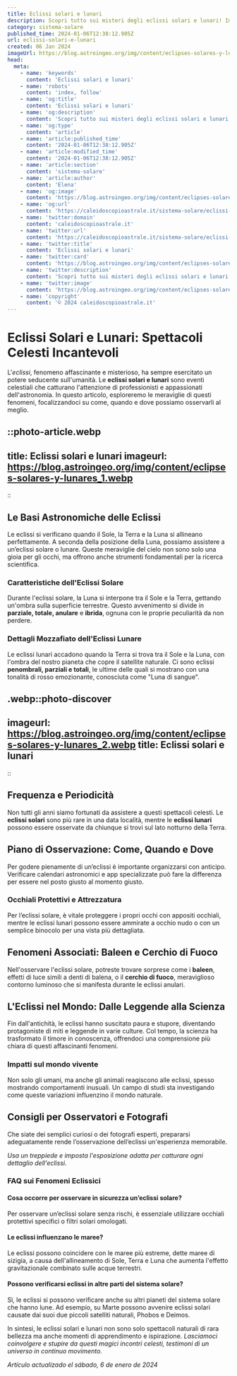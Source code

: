 ```yaml
---
title: Eclissi solari e lunari
description: Scopri tutto sui misteri degli eclissi solari e lunari! Impara perché avvengono e come osservarli in sicurezza. Non perdere questevento celeste!
category: sistema-solare
published_time: 2024-01-06T12:38:12.905Z
url: eclissi-solari-e-lunari
created: 06 Jan 2024
imageUrl: https://blog.astroingeo.org/img/content/eclipses-solares-y-lunares_1.webp
head:
  meta:
    - name: 'keywords'
      content: 'Eclissi solari e lunari'
    - name: 'robots'
      content: 'index, follow'
    - name: 'og:title'
      content: 'Eclissi solari e lunari'
    - name: 'og:description'
      content: 'Scopri tutto sui misteri degli eclissi solari e lunari! Impara perché avvengono e come osservarli in sicurezza. Non perdere questevento celeste!'
    - name: 'og:type'
      content: 'article'
    - name: 'article:published_time'
      content: '2024-01-06T12:38:12.905Z'
    - name: 'article:modified_time'
      content: '2024-01-06T12:38:12.905Z'
    - name: 'article:section'
      content: 'sistema-solare'
    - name: 'article:author'
      content: 'Elena'
    - name: 'og:image'
      content: 'https://blog.astroingeo.org/img/content/eclipses-solares-y-lunares_1.webp'
    - name: 'og:url'
      content: 'https://caleidoscopioastrale.it/sistema-solare/eclissi-solari-e-lunari'
    - name: 'twitter:domain'
      content: 'caleidoscopioastrale.it'
    - name: 'twitter:url'
      content: 'https://caleidoscopioastrale.it/sistema-solare/eclissi-solari-e-lunari'
    - name: 'twitter:title'
      content: 'Eclissi solari e lunari'
    - name: 'twitter:card'
      content: 'https://blog.astroingeo.org/img/content/eclipses-solares-y-lunares_1.webp'
    - name: 'twitter:description'
      content: 'Scopri tutto sui misteri degli eclissi solari e lunari! Impara perché avvengono e come osservarli in sicurezza. Non perdere questevento celeste!'
    - name: 'twitter:image'
      content: 'https://blog.astroingeo.org/img/content/eclipses-solares-y-lunares_1.webp'
    - name: 'copyright'
      content: '© 2024 caleidoscopioastrale.it'
---
```

# **Eclissi Solari e Lunari: Spettacoli Celesti Incantevoli**

L'*eclissi*, fenomeno affascinante e misterioso, ha sempre esercitato un potere seducente sull'umanità. Le **eclissi solari e lunari** sono eventi celestiali che catturano l'attenzione di professionisti e appassionati dell'astronomia. In questo articolo, esploreremo le meraviglie di questi fenomeni, focalizzandoci su come, quando e dove possiamo osservarli al meglio.

::photo-article.webp
---
title: Eclissi solari e lunari
imageurl: https://blog.astroingeo.org/img/content/eclipses-solares-y-lunares_1.webp
---
::

## Le Basi Astronomiche delle Eclissi

Le eclissi si verificano quando il Sole, la Terra e la Luna si allineano perfettamente. A seconda della posizione della Luna, possiamo assistere a un’eclissi solare o lunare. Queste meraviglie del cielo non sono solo una gioia per gli occhi, ma offrono anche strumenti fondamentali per la ricerca scientifica.

### **Caratteristiche dell'Eclissi Solare**

Durante l'eclissi solare, la Luna si interpone tra il Sole e la Terra, gettando un'ombra sulla superficie terrestre. Questo avvenimento si divide in **parziale, totale, anulare** e **ibrida**, ognuna con le proprie peculiarità da non perdere.

### Dettagli Mozzafiato dell'Eclissi Lunare

Le eclissi lunari accadono quando la Terra si trova tra il Sole e la Luna, con l'ombra del nostro pianeta che copre il satellite naturale. Ci sono eclissi **penombrali, parziali e totali**, le ultime delle quali si mostrano con una tonalità di rosso emozionante, conosciuta come "Luna di sangue".

.webp::photo-discover
---
imageurl: https://blog.astroingeo.org/img/content/eclipses-solares-y-lunares_2.webp
title: Eclissi solari e lunari
---
::

## Frequenza e Periodicità

Non tutti gli anni siamo fortunati da assistere a questi spettacoli celesti. Le **eclissi solari** sono più rare in una data località, mentre le **eclissi lunari** possono essere osservate da chiunque si trovi sul lato notturno della Terra.

## **Piano di Osservazione: Come, Quando e Dove**

Per godere pienamente di un’eclissi è importante organizzarsi con anticipo. Verificare calendari astronomici e app specializzate può fare la differenza per essere nel posto giusto al momento giusto.

### **Occhiali Protettivi e Attrezzatura**

Per l’eclissi solare, è vitale proteggere i propri occhi con appositi occhiali, mentre le eclissi lunari possono essere ammirate a occhio nudo o con un semplice binocolo per una vista più dettagliata.

## Fenomeni Associati: Baleen e Cerchio di Fuoco

Nell'osservare l'eclissi solare, potreste trovare sorprese come i **baleen**, effetti di luce simili a denti di balena, o il **cerchio di fuoco**, meraviglioso contorno luminoso che si manifesta durante le eclissi anulari.

## **L'Eclissi nel Mondo: Dalle Leggende alla Scienza**

Fin dall'antichità, le eclissi hanno suscitato paura e stupore, diventando protagoniste di miti e leggende in varie culture. Col tempo, la scienza ha trasformato il timore in conoscenza, offrendoci una comprensione più chiara di questi affascinanti fenomeni.

### **Impatti sul mondo vivente**

Non solo gli umani, ma anche gli animali reagiscono alle eclissi, spesso mostrando comportamenti inusuali. Un campo di studi sta investigando come queste variazioni influenzino il mondo naturale.

## Consigli per Osservatori e Fotografi

Che siate dei semplici curiosi o dei fotografi esperti, prepararsi adeguatamente rende l’osservazione dell’eclissi un'esperienza memorabile.

*Usa un treppiede e imposta l'esposizione adatta per catturare ogni dettaglio dell'eclissi.*

### **FAQ sui Fenomeni Eclissici**

#### Cosa occorre per osservare in sicurezza un’eclissi solare?
Per osservare un’eclissi solare senza rischi, è essenziale utilizzare occhiali protettivi specifici o filtri solari omologati.

#### Le eclissi influenzano le maree?
Le eclissi possono coincidere con le maree più estreme, dette maree di sizigia, a causa dell'allineamento di Sole, Terra e Luna che aumenta l'effetto gravitazionale combinato sulle acque terrestri.

#### Possono verificarsi eclissi in altre parti del sistema solare?
Sì, le eclissi si possono verificare anche su altri pianeti del sistema solare che hanno lune. Ad esempio, su Marte possono avvenire eclissi solari causate dai suoi due piccoli satelliti naturali, Phobos e Deimos.

In sintesi, le eclissi solari e lunari non sono solo spettacoli naturali di rara bellezza ma anche momenti di apprendimento e ispirazione. *Lasciamoci coinvolgere e stupire da questi magici incontri celesti, testimoni di un universo in continuo movimento.*

_Artículo actualizado el sábado, 6 de enero de 2024_